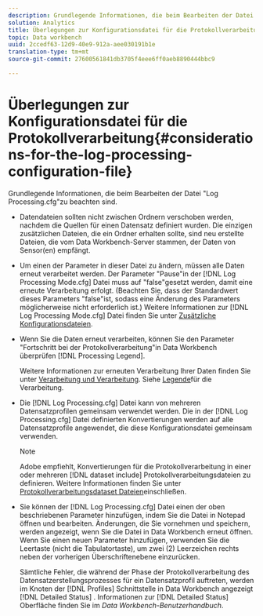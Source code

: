 ```yaml
---
description: Grundlegende Informationen, die beim Bearbeiten der Datei "Log Processing.cfg"zu beachten sind.
solution: Analytics
title: Überlegungen zur Konfigurationsdatei für die Protokollverarbeitung
topic: Data workbench
uuid: 2ccedf63-12d9-40e9-912a-aee030191b1e
translation-type: tm+mt
source-git-commit: 27600561841db3705f4eee6ff0aeb8890444bbc9

---
```



# Überlegungen zur Konfigurationsdatei für die Protokollverarbeitung{#considerations-for-the-log-processing-configuration-file}

Grundlegende Informationen, die beim Bearbeiten der Datei &quot;Log Processing.cfg&quot;zu beachten sind.

* Datendateien sollten nicht zwischen Ordnern verschoben werden, nachdem die Quellen für einen Datensatz definiert wurden. Die einzigen zusätzlichen Dateien, die ein Ordner erhalten sollte, sind neu erstellte Dateien, die vom Data Workbench-Server stammen, der Daten von Sensor(en) empfängt.
* Um einen der Parameter in dieser Datei zu ändern, müssen alle Daten erneut verarbeitet werden. Der Parameter &quot;Pause&quot;in der [!DNL Log Processing Mode.cfg] Datei muss auf &quot;false&quot;gesetzt werden, damit eine erneute Verarbeitung erfolgt. (Beachten Sie, dass der Standardwert dieses Parameters &quot;false&quot;ist, sodass eine Änderung des Parameters möglicherweise nicht erforderlich ist.) Weitere Informationen zur [!DNL Log Processing Mode.cfg] Datei finden Sie unter [Zusätzliche Konfigurationsdateien](../../../home/c-dataset-const-proc/c-add-config-files/c-add-config-files.md#concept-1afef4f88f1e467ab4326875fd1d3004).

* Wenn Sie die Daten erneut verarbeiten, können Sie den Parameter &quot;Fortschritt bei der Protokollverarbeitung&quot;in Data Workbench überprüfen [!DNL Processing Legend].

   Weitere Informationen zur erneuten Verarbeitung Ihrer Daten finden Sie unter [Verarbeitung und Verarbeitung](../../../home/c-dataset-const-proc/c-reproc-retrans/c-unst-reproc-retrans.md). Siehe [Legende](../../../home/c-get-started/c-admin-intrf/c-pro-lgd.md#concept-233e27c9c84c426f8c178a27cc7ff828)für die Verarbeitung.

* Die [!DNL Log Processing.cfg] Datei kann von mehreren Datensatzprofilen gemeinsam verwendet werden. Die in der [!DNL Log Processing.cfg] Datei definierten Konvertierungen werden auf alle Datensatzprofile angewendet, die diese Konfigurationsdatei gemeinsam verwenden.

   >[!NOTE]
   >
   >Adobe empfiehlt, Konvertierungen für die Protokollverarbeitung in einer oder mehreren [!DNL dataset include] Protokollverarbeitungsdateien zu definieren. Weitere Informationen finden Sie unter [Protokollverarbeitungsdataset Dateien](../../../home/c-dataset-const-proc/c-dataset-inc-files/c-types-dataset-inc-files/c-log-proc-dataset-inc-files/c-log-proc-dataset-inc-files.md#concept-999475a22519432e98844622ca95b6ab)einschließen.

* Sie können der [!DNL Log Processing.cfg] Datei einen der oben beschriebenen Parameter hinzufügen, indem Sie die Datei in Notepad öffnen und bearbeiten. Änderungen, die Sie vornehmen und speichern, werden angezeigt, wenn Sie die Datei in Data Workbench erneut öffnen. Wenn Sie einen neuen Parameter hinzufügen, verwenden Sie die Leertaste (nicht die Tabulatortaste), um zwei (2) Leerzeichen rechts neben der vorherigen Überschriftenebene einzurücken.

   Sämtliche Fehler, die während der Phase der Protokollverarbeitung des Datensatzerstellungsprozesses für ein Datensatzprofil auftreten, werden im Knoten der [!DNL Profiles] Schnittstelle in Data Workbench angezeigt [!DNL Detailed Status] . Informationen zur [!DNL Detailed Status] Oberfläche finden Sie im *Data Workbench-Benutzerhandbuch*.

